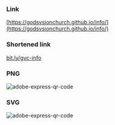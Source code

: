 ### Link
[https://godsvsionchurch.github.io/info/](https://godsvsionchurch.github.io/info/)

### Shortened link
[bit.ly/gvc-info](https://bit.ly/gvc-info)

### PNG
![adobe-express-qr-code](https://github.com/godsvsionchurch/info/assets/25454478/ab7d0623-f130-45af-8e69-7af3cdd7401a)

### SVG
![adobe-express-qr-code](https://github.com/godsvsionchurch/info/assets/25454478/8832108e-264a-4903-9592-9dd0ada14e93)
